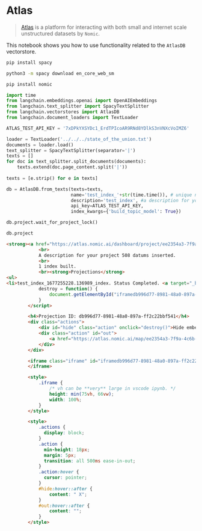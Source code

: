 # Atlas


>[Atlas](https://docs.nomic.ai/index.html) is a platform for interacting with both small and internet scale unstructured datasets by `Nomic`. 

This notebook shows you how to use functionality related to the `AtlasDB` vectorstore.

<!-- WARNING: THIS FILE WAS AUTOGENERATED! DO NOT EDIT! Instead, edit the notebook w/the location & name as this file. -->


```bash
pip install spacy
```


```bash
python3 -m spacy download en_core_web_sm
```


```bash
pip install nomic
```


```python
import time
from langchain.embeddings.openai import OpenAIEmbeddings
from langchain.text_splitter import SpacyTextSplitter
from langchain.vectorstores import AtlasDB
from langchain.document_loaders import TextLoader
```


```python
ATLAS_TEST_API_KEY = '7xDPkYXSYDc1_ErdTPIcoAR9RNd8YDlkS3nVNXcVoIMZ6'
```


```python
loader = TextLoader('../../../state_of_the_union.txt')
documents = loader.load()
text_splitter = SpacyTextSplitter(separator='|')
texts = []
for doc in text_splitter.split_documents(documents):
    texts.extend(doc.page_content.split('|'))
                 
texts = [e.strip() for e in texts]
```


```python
db = AtlasDB.from_texts(texts=texts,
                        name='test_index_'+str(time.time()), # unique name for your vector store
                        description='test_index', #a description for your vector store
                        api_key=ATLAS_TEST_API_KEY,
                        index_kwargs={'build_topic_model': True})
```


```python
db.project.wait_for_project_lock()
```


```python
db.project
```
    
<HTMLOutputBlock center>




```html
<strong><a href="https://atlas.nomic.ai/dashboard/project/ee2354a3-7f9a-4c6b-af43-b0cda09d7198">test_index_1677255228.136989</strong></a>
            <br>
            A description for your project 508 datums inserted.
            <br>
            1 index built.
            <br><strong>Projections</strong>
<ul>
<li>test_index_1677255228.136989_index. Status Completed. <a target="_blank" href="https://atlas.nomic.ai/map/ee2354a3-7f9a-4c6b-af43-b0cda09d7198/db996d77-8981-48a0-897a-ff2c22bbf541">view online</a></li></ul><hr><script>
            destroy = function() {
                document.getElementById("iframedb996d77-8981-48a0-897a-ff2c22bbf541").remove()
            }
        </script>

        <h4>Projection ID: db996d77-8981-48a0-897a-ff2c22bbf541</h4>
        <div class="actions">
            <div id="hide" class="action" onclick="destroy()">Hide embedded project</div>
            <div class="action" id="out">
                <a href="https://atlas.nomic.ai/map/ee2354a3-7f9a-4c6b-af43-b0cda09d7198/db996d77-8981-48a0-897a-ff2c22bbf541" target="_blank">Explore on atlas.nomic.ai</a>
            </div>
        </div>

        <iframe class="iframe" id="iframedb996d77-8981-48a0-897a-ff2c22bbf541" allow="clipboard-read; clipboard-write" src="https://atlas.nomic.ai/map/ee2354a3-7f9a-4c6b-af43-b0cda09d7198/db996d77-8981-48a0-897a-ff2c22bbf541">
        </iframe>

        <style>
            .iframe {
                /* vh can be **very** large in vscode ipynb. */
                height: min(75vh, 66vw);
                width: 100%;
            }
        </style>

        <style>
            .actions {
              display: block;
            }
            .action {
              min-height: 18px;
              margin: 5px;
              transition: all 500ms ease-in-out;
            }
            .action:hover {
              cursor: pointer;
            }
            #hide:hover::after {
                content: " X";
            }
            #out:hover::after {
                content: "";
            }
        </style>
```



</HTMLOutputBlock>
